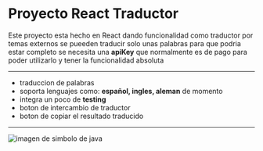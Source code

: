 # Proyecto React Traductor

Este proyecto esta hecho en React dando funcionalidad 
como traductor por temas externos se pueeden traducir solo unas palabras
para que podria estar completo se necesita una **apiKey** 
que normalmente es de pago para poder utilizarlo y tener la funcionalidad absoluta 

***
- traduccion de palabras
- soporta lenguajes como: **español, ingles, aleman** de momento
- integra un poco de **testing**
- boton de intercambio de traductor
- boton de copiar el resultado traducido

***
![imagen de simbolo de java](https://miro.medium.com/v2/resize:fit:1400/1*XdcrYecW6uCLwJOOe5048Q.jpeg)
